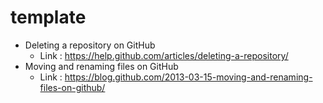 # template
* Deleting a repository on GitHub
  * Link : https://help.github.com/articles/deleting-a-repository/
* Moving and renaming files on GitHub
  * Link : https://blog.github.com/2013-03-15-moving-and-renaming-files-on-github/
